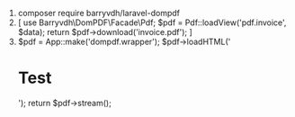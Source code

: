 1. composer require barryvdh/laravel-dompdf
2. [    use Barryvdh\DomPDF\Facade\Pdf;
        $pdf = Pdf::loadView('pdf.invoice', $data);
        return $pdf->download('invoice.pdf');
   ]
3. 
    $pdf = App::make('dompdf.wrapper');
    $pdf->loadHTML('<h1>Test</h1>');
    return $pdf->stream();
   

